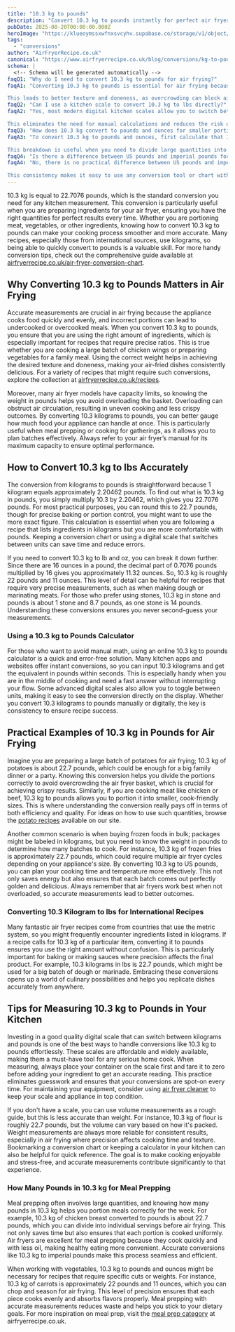 ```yaml
---
title: "10.3 kg to pounds"
description: "Convert 10.3 kg to pounds instantly for perfect air fryer portions. Get easy weight conversions and cooking tips for better results every time."
pubDate: 2025-08-20T00:00:00.000Z
heroImage: "https://klueoymssxwfnxsvcyhv.supabase.co/storage/v1/object/public/Shmucket/10-3-kg-to-pounds.webp"
tags:
  - "conversions"
author: "AirFryerRecipe.co.uk"
canonical: "https://www.airfryerrecipe.co.uk/blog/conversions/kg-to-pounds/10-3-kg-to-pounds"
schema: |
  <!-- Schema will be generated automatically -->
faqQ1: "Why do I need to convert 10.3 kg to pounds for air frying?"
faqA1: "Converting 10.3 kg to pounds is essential for air frying because accurate measurements ensure even cooking and prevent overloading the basket. Many recipes, especially international ones, use kilograms, and knowing the equivalent in pounds helps you portion ingredients correctly for your air fryer's capacity.

This leads to better texture and doneness, as overcrowding can block air flow and result in unevenly cooked food. Using the correct weight, such as 22.7 pounds for 10.3 kg, makes your cooking more efficient and your dishes consistently delicious."
faqQ2: "Can I use a kitchen scale to convert 10.3 kg to lbs directly?"
faqA2: "Yes, most modern digital kitchen scales allow you to switch between kilograms and pounds with the press of a button. Simply set your scale to pounds, place your container on it, tare it to zero, and add your ingredient until it reads 22.7 pounds for 10.3 kg.

This eliminates the need for manual calculations and reduces the risk of errors. It's a quick and reliable way to ensure accuracy, especially when preparing air fryer recipes that require precise measurements for best results."
faqQ3: "How does 10.3 kg convert to pounds and ounces for smaller portions?"
faqA3: "To convert 10.3 kg to pounds and ounces, first calculate that 10.3 kg is approximately 22.7076 pounds. The decimal part, 0.7076 pounds, multiplied by 16 (ounces in a pound) gives you about 11.32 ounces. So, 10.3 kg is roughly 22 pounds and 11 ounces.

This breakdown is useful when you need to divide large quantities into smaller, air fryer-friendly portions. It helps in meal prepping or when following recipes that require precise weights for ingredients like meats or vegetables."
faqQ4: "Is there a difference between US pounds and imperial pounds for converting 10.3 kg?"
faqA4: "No, there is no practical difference between US pounds and imperial pounds when converting 10.3 kg to pounds; both are equivalent to 0.453592 kilograms per pound. So, 10.3 kg converts to approximately 22.7 pounds regardless of the system.

This consistency makes it easy to use any conversion tool or chart without confusion. For air frying, this means you can accurately portion ingredients whether you're using a recipe from the UK, US, or elsewhere."
---
```

<p>10.3 kg is equal to 22.7076 pounds, which is the standard conversion you need for any kitchen measurement. This conversion is particularly useful when you are preparing ingredients for your air fryer, ensuring you have the right quantities for perfect results every time. Whether you are portioning meat, vegetables, or other ingredients, knowing how to convert 10.3 kg to pounds can make your cooking process smoother and more accurate. Many recipes, especially those from international sources, use kilograms, so being able to quickly convert to pounds is a valuable skill. For more handy conversion tips, check out the comprehensive guide available at <a href=https://www.airfryerrecipe.co.uk/air-fryer-conversion-chart>airfryerrecipe.co.uk/air-fryer-conversion-chart</a>.</p>

<h2>Why Converting 10.3 kg to Pounds Matters in Air Frying</h2>
<p>Accurate measurements are crucial in air frying because the appliance cooks food quickly and evenly, and incorrect portions can lead to undercooked or overcooked meals. When you convert 10.3 kg to pounds, you ensure that you are using the right amount of ingredients, which is especially important for recipes that require precise ratios. This is true whether you are cooking a large batch of chicken wings or preparing vegetables for a family meal. Using the correct weight helps in achieving the desired texture and doneness, making your air-fried dishes consistently delicious. For a variety of recipes that might require such conversions, explore the collection at <a href=https://www.airfryerrecipe.co.uk/recipes>airfryerrecipe.co.uk/recipes</a>.</p>

<p>Moreover, many air fryer models have capacity limits, so knowing the weight in pounds helps you avoid overloading the basket. Overloading can obstruct air circulation, resulting in uneven cooking and less crispy outcomes. By converting 10.3 kilograms to pounds, you can better gauge how much food your appliance can handle at once. This is particularly useful when meal prepping or cooking for gatherings, as it allows you to plan batches effectively. Always refer to your air fryer’s manual for its maximum capacity to ensure optimal performance.</p>

<h2>How to Convert 10.3 kg to lbs Accurately</h2>
<p>The conversion from kilograms to pounds is straightforward because 1 kilogram equals approximately 2.20462 pounds. To find out what is 10.3 kg in pounds, you simply multiply 10.3 by 2.20462, which gives you 22.7076 pounds. For most practical purposes, you can round this to 22.7 pounds, though for precise baking or portion control, you might want to use the more exact figure. This calculation is essential when you are following a recipe that lists ingredients in kilograms but you are more comfortable with pounds. Keeping a conversion chart or using a digital scale that switches between units can save time and reduce errors.</p>

<p>If you need to convert 10.3 kg to lb and oz, you can break it down further. Since there are 16 ounces in a pound, the decimal part of 0.7076 pounds multiplied by 16 gives you approximately 11.32 ounces. So, 10.3 kg is roughly 22 pounds and 11 ounces. This level of detail can be helpful for recipes that require very precise measurements, such as when making dough or marinating meats. For those who prefer using stones, 10.3 kg in stone and pounds is about 1 stone and 8.7 pounds, as one stone is 14 pounds. Understanding these conversions ensures you never second-guess your measurements.</p>

<h3>Using a 10.3 kg to Pounds Calculator</h3>
<p>For those who want to avoid manual math, using an online 10.3 kg to pounds calculator is a quick and error-free solution. Many kitchen apps and websites offer instant conversions, so you can input 10.3 kilograms and get the equivalent in pounds within seconds. This is especially handy when you are in the middle of cooking and need a fast answer without interrupting your flow. Some advanced digital scales also allow you to toggle between units, making it easy to see the conversion directly on the display. Whether you convert 10.3 kilograms to pounds manually or digitally, the key is consistency to ensure recipe success.</p>

<h2>Practical Examples of 10.3 kg in Pounds for Air Frying</h2>
<p>Imagine you are preparing a large batch of potatoes for air frying; 10.3 kg of potatoes is about 22.7 pounds, which could be enough for a big family dinner or a party. Knowing this conversion helps you divide the portions correctly to avoid overcrowding the air fryer basket, which is crucial for achieving crispy results. Similarly, if you are cooking meat like chicken or beef, 10.3 kg to pounds allows you to portion it into smaller, cook-friendly sizes. This is where understanding the conversion really pays off in terms of both efficiency and quality. For ideas on how to use such quantities, browse the <a href=https://www.airfryerrecipe.co.uk/recipe-category/potatoes>potato recipes</a> available on our site.</p>

<p>Another common scenario is when buying frozen foods in bulk; packages might be labeled in kilograms, but you need to know the weight in pounds to determine how many batches to cook. For instance, 10.3 kg of frozen fries is approximately 22.7 pounds, which could require multiple air fryer cycles depending on your appliance's size. By converting 10.3 kg to US pounds, you can plan your cooking time and temperature more effectively. This not only saves energy but also ensures that each batch comes out perfectly golden and delicious. Always remember that air fryers work best when not overloaded, so accurate measurements lead to better outcomes.</p>

<h3>Converting 10.3 Kilogram to lbs for International Recipes</h3>
<p>Many fantastic air fryer recipes come from countries that use the metric system, so you might frequently encounter ingredients listed in kilograms. If a recipe calls for 10.3 kg of a particular item, converting it to pounds ensures you use the right amount without confusion. This is particularly important for baking or making sauces where precision affects the final product. For example, 10.3 kilograms in lbs is 22.7 pounds, which might be used for a big batch of dough or marinade. Embracing these conversions opens up a world of culinary possibilities and helps you replicate dishes accurately from anywhere.</p>

<h2>Tips for Measuring 10.3 kg to Pounds in Your Kitchen</h2>
<p>Investing in a good quality digital scale that can switch between kilograms and pounds is one of the best ways to handle conversions like 10.3 kg to pounds effortlessly. These scales are affordable and widely available, making them a must-have tool for any serious home cook. When measuring, always place your container on the scale first and tare it to zero before adding your ingredient to get an accurate reading. This practice eliminates guesswork and ensures that your conversions are spot-on every time. For maintaining your equipment, consider using <a href=https://www.airfryerrecipe.co.uk/air-fryer-cleaner>air fryer cleaner</a> to keep your scale and appliance in top condition.</p>

<p>If you don't have a scale, you can use volume measurements as a rough guide, but this is less accurate than weight. For instance, 10.3 kg of flour is roughly 22.7 pounds, but the volume can vary based on how it's packed. Weight measurements are always more reliable for consistent results, especially in air frying where precision affects cooking time and texture. Bookmarking a conversion chart or keeping a calculator in your kitchen can also be helpful for quick reference. The goal is to make cooking enjoyable and stress-free, and accurate measurements contribute significantly to that experience.</p>

<h3>How Many Pounds in 10.3 kg for Meal Prepping</h3>
<p>Meal prepping often involves large quantities, and knowing how many pounds in 10.3 kg helps you portion meals correctly for the week. For example, 10.3 kg of chicken breast converted to pounds is about 22.7 pounds, which you can divide into individual servings before air frying. This not only saves time but also ensures that each portion is cooked uniformly. Air fryers are excellent for meal prepping because they cook quickly and with less oil, making healthy eating more convenient. Accurate conversions like 10.3 kg to imperial pounds make this process seamless and efficient.</p>

<p>When working with vegetables, 10.3 kg to pounds and ounces might be necessary for recipes that require specific cuts or weights. For instance, 10.3 kg of carrots is approximately 22 pounds and 11 ounces, which you can chop and season for air frying. This level of precision ensures that each piece cooks evenly and absorbs flavors properly. Meal prepping with accurate measurements reduces waste and helps you stick to your dietary goals. For more inspiration on meal prep, visit the <a href=https://www.airfryerrecipe.co.uk/recipe-category/meal-prep>meal prep category</a> at airfryerrecipe.co.uk.</p>
